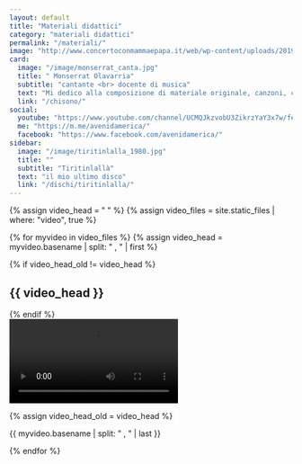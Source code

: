 ```yaml
---
layout: default
title: "Materiali didattici"
category: "materiali didattici"
permalink: "/materiali/"
image: "http://www.concertoconmammaepapa.it/web/wp-content/uploads/2019/08/musica-nova-14-dicembre-2019.jpg"
card:
  image: "/image/monserrat_canta.jpg"
  title: " Monserrat Olavarria"
  subtitle: "cantante <br> docente di musica"
  text: "Mi dedico alla composizione di materiale originale, canzoni, canti e filastrocche che utilizzo nei propri percorsi didattici con i bambini di diverse età."
  link: "/chisono/"
social:
  youtube: "https://www.youtube.com/channel/UCMQJkzvobU3ZikrzYaY3x7w/featured/"
  me: "https://m.me/avenidamerica/"
  facebook: "https://www.facebook.com/avenidamerica/"
sidebar:
  image: "/image/tiritinlalla_1980.jpg"
  title: ""
  subtitle: "Tiritinlallà"
  text: "il mio ultimo disco"
  link: "/dischi/tiritinlalla/"
---
```

<!-- 
<video   controls>
    <source src="/video/piccoli canti.mp4" type="video/mp4">
</video>
-->

{% assign video_head = "  " %}
{% assign video_files = site.static_files | where: "video", true %}


{% for myvideo in video_files %}
{% assign video_head = myvideo.basename | split: " , " | first  %}

{% if video_head_old !=  video_head  %}
<br>
<h2> {{ video_head }}</h2>
{% endif %}
<div class="embed-responsive embed-responsive-16by9">
  <video   controls>
    <source src="{{ myvideo.path | escape }}" type="video/{{ myvideo.extname | remove_first: "." }} ">
    <p> {{ myvideo.basename }}</p>
    <p>Your user agent does not support the HTML5 video element. </p>
  </video>


{% assign video_head_old = video_head    %}
</div>
  <p> {{ myvideo.basename | split: " , " | last }}</p>
{% endfor %}
